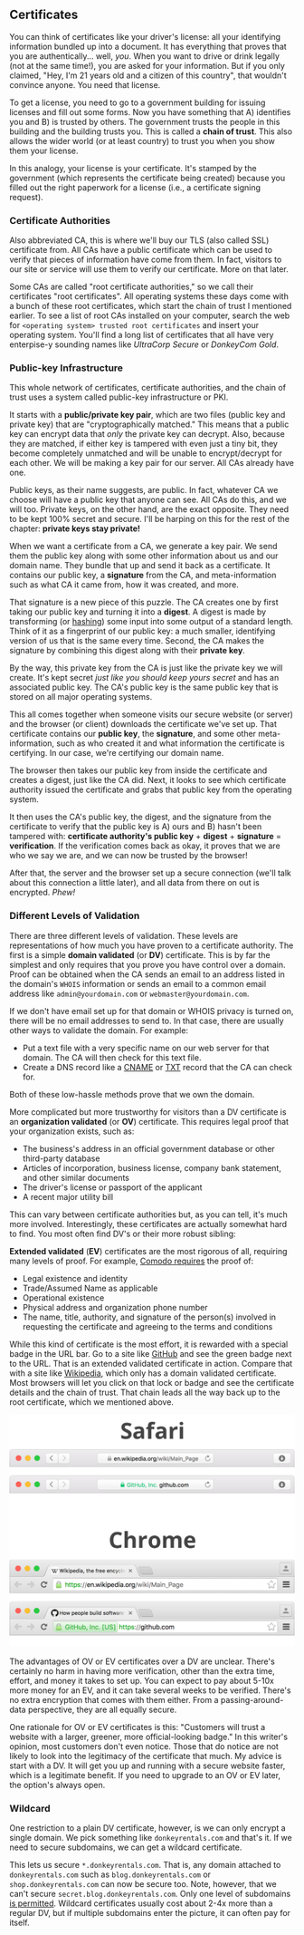 ## Certificates

You can think of certificates like your driver's license: all your identifying information bundled up into a document. It has everything that proves that you are authentically... well, _you_. When you want to drive or drink legally (not at the same time!), you are asked for your information. But if you only claimed, "Hey, I'm 21 years old and a citizen of this country", that wouldn't convince anyone. You need that license.

To get a license, you need to go to a government building for issuing licenses and fill out some forms. Now you have something that A) identifies you and B) is trusted by others. The government trusts the people in this building and the building trusts you. This is called a **chain of trust**. This also allows the wider world (or at least country) to trust you when you show them your license.

In this analogy, your license is your certificate. It's stamped by the government (which represents the certificate being created) because you filled out the right paperwork for a license (i.e., a certificate signing request).

### Certificate Authorities

Also abbreviated CA, this is where we'll buy our TLS (also called SSL) certificate from. All CAs have a public certificate which can be used to verify that pieces of information have come from them. In fact, visitors to our site or service will use them to verify our certificate. More on that later.

Some CAs are called "root certificate authorities," so we call their certificates "root certificates". All operating systems these days come with a bunch of these root certificates, which start the chain of trust I mentioned earlier. To see a list of root CAs installed on your computer, search the web for `<operating system> trusted root certificates` and insert your operating system. You'll find a long list of certificates that all have very enterpise-y sounding names like _UltraCorp Secure_ or _DonkeyCom Gold_.

### Public-key Infrastructure

This whole network of certificates, certificate authorities, and the chain of trust uses a system called public-key infrastructure or PKI.

It starts with a **public/private key pair**, which are two files (public key and private key) that are "cryptographically matched." This means that a public key can encrypt data that _only_ the private key can decrypt. Also, because they are matched, if either key is tampered with even just a tiny bit, they become completely unmatched and will be unable to encrypt/decrypt for each other. We will be making a key pair for our server. All CAs already have one.

Public keys, as their name suggests, are public. In fact, whatever CA we choose will have a public key that anyone can see. All CAs do this, and we will too. Private keys, on the other hand, are the exact opposite. They need to be kept 100% secret and secure. I'll be harping on this for the rest of the chapter: **private keys stay private!**

When we want a certificate from a CA, we generate a key pair. We send them the public key along with some other information about us and our domain name. They bundle that up and send it back as a certificate. It contains our public key, a **signature** from the CA, and meta-information such as what CA it came from, how it was created, and more.

That signature is a new piece of this puzzle. The CA creates one by first taking our public key and turning it into a **digest**. A digest is made by transforming (or [hashing](https://en.wikipedia.org/wiki/Cryptographic_hash_function)) some input into some output of a standard length. Think of it as a fingerprint of our public key: a much smaller, identifying version of us that is the same every time. Second, the CA makes the signature by combining this digest along with their **private key**.

By the way, this private key from the CA is just like the private key we will create. It's kept secret _just like you should keep yours secret_ and has an associated public key. The CA's public key is the same public key that is stored on all major operating systems.

This all comes together when someone visits our secure website (or server) and the browser (or client) downloads the certificate we've set up. That certificate contains our **public key**, the **signature**, and some other meta-information, such as who created it and what information the certificate is certifying. In our case, we're certifying our domain name.

The browser then takes our public key from inside the certificate and creates a digest, just like the CA did. Next, it looks to see which certificate authority issued the certificate and grabs that public key from the operating system.

It then uses the CA's public key, the digest, and the signature from the certificate to verify that the public key is A) ours and B) hasn't been tampered with: **certificate authority's public key** + **digest** + **signature** = **verification**. If the verification comes back as okay, it proves that we are who we say we are, and we can now be trusted by the browser!

After that, the server and the browser set up a secure connection (we'll talk about this connection a little later), and all data from there on out is encrypted. _Phew!_

### Different Levels of Validation

There are three different levels of validation. These levels are representations of how much you have proven to a certificate authority. The first is a simple **domain validated** (or **DV**) certificate. This is by far the simplest and only requires that you prove you have control over a domain. Proof can be obtained when the CA sends an email to an address listed in the domain's `WHOIS` information or sends an email to a common email address like `admin@yourdomain.com` or `webmaster@yourdomain.com`.

If we don't have email set up for that domain or WHOIS privacy is turned on, there will be no email addresses to send to. In that case, there are usually other ways to validate the domain. For example:

* Put a text file with a very specific name on our web server for that domain. The CA will then check for this text file.
* Create a DNS record like a [CNAME](#cname) or [TXT](#txt) record that the CA can check for.

Both of these low-hassle methods prove that we own the domain.

More complicated but more trustworthy for visitors than a DV certificate is an **organization validated** (or **OV**) certificate. This requires legal proof that your organization exists, such as:

* The business's address in an official government database or other third-party database
* Articles of incorporation, business license, company bank statement, and other similar documents
* The driver's license or passport of the applicant
* A recent major utility bill

This can vary between certificate authorities but, as you can tell, it's much more involved. Interestingly, these certificates are actually somewhat hard to find. You most often find DV's or their more robust sibling:

**Extended validated** (**EV**) certificates are the most rigorous of all, requiring many levels of proof. For example, [Comodo requires](https://support.comodo.com/index.php?/Default/Knowledgebase/Article/View/253/0/what-is-required-for-validation) the proof of:

* Legal existence and identity
* Trade/Assumed Name as applicable
* Operational existence
* Physical address and organization phone number
* The name, title, authority, and signature of the person(s) involved in requesting the certificate and agreeing to the terms and conditions

While this kind of certificate is the most effort, it is rewarded with a special badge in the URL bar. Go to a site like [GitHub](https://github.com) and see the green badge next to the URL. That is an extended validated certificate in action. Compare that with a site like [Wikipedia](https://en.wikipedia.org), which only has a domain validated certificate. Most browsers will let you click on that lock or badge and see the certificate details and the chain of trust. That chain leads all the way back up to the root certificate, which we mentioned above.

![TLS certificate badges in the Safari and Chrome browsers](../../images/certificate-badges.png)

The advantages of OV or EV certificates over a DV are unclear. There's certainly no harm in having more verification, other than the extra time, effort, and money it takes to set up. You can expect to pay about 5-10x more money for an EV, and it can take several weeks to be verified. There's no extra encryption that comes with them either. From a passing-around-data perspective, they are all equally secure.

One rationale for OV or EV certificates is this: "Customers will trust a website with a larger, greener, more official-looking badge." In this writer's opinion, most customers don't even notice. Those that do notice are not likely to look into the legitimacy of the certificate that much. My advice is start with a DV. It will get you up and running with a secure website faster, which is a legitimate benefit. If you need to upgrade to an OV or EV later, the option's always open.

### Wildcard

One restriction to a plain DV certificate, however, is we can only encrypt a single domain. We pick something like `donkeyrentals.com` and that's it. If we need to secure subdomains, we can get a wildcard certificate.

This lets us secure `*.donkeyrentals.com`. That is, any domain attached to `donkeyrentals.com` such as `blog.donkeyrentals.com` or `shop.donkeyrentals.com` can now be secure too. Note, however, that we can't secure `secret.blog.donkeyrentals.com`. Only one level of subdomains [is permitted](http://stackoverflow.com/questions/2115611/wildcard-ssl-on-sub-subdomain/9743652#9743652). Wildcard certificates usually cost about 2-4x more than a regular DV, but if multiple subdomains enter the picture, it can often pay for itself.
